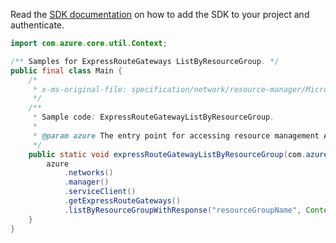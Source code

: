 Read the [SDK documentation](https://github.com/Azure/azure-sdk-for-java/blob/azure-resourcemanager_2.15.0/sdk/resourcemanager/azure-resourcemanager/README.md) on how to add the SDK to your project and authenticate.

```java
import com.azure.core.util.Context;

/** Samples for ExpressRouteGateways ListByResourceGroup. */
public final class Main {
    /*
     * x-ms-original-file: specification/network/resource-manager/Microsoft.Network/stable/2021-05-01/examples/ExpressRouteGatewayListByResourceGroup.json
     */
    /**
     * Sample code: ExpressRouteGatewayListByResourceGroup.
     *
     * @param azure The entry point for accessing resource management APIs in Azure.
     */
    public static void expressRouteGatewayListByResourceGroup(com.azure.resourcemanager.AzureResourceManager azure) {
        azure
            .networks()
            .manager()
            .serviceClient()
            .getExpressRouteGateways()
            .listByResourceGroupWithResponse("resourceGroupName", Context.NONE);
    }
}
```
